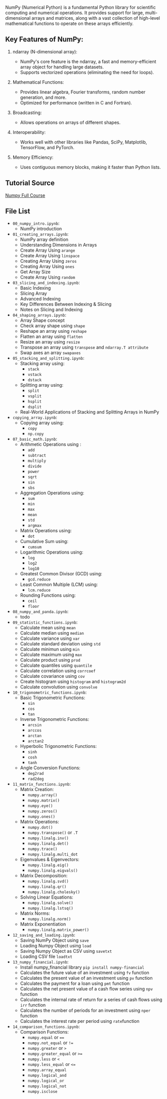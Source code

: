 NumPy (Numerical Python) is a fundamental Python library for scientific computing and numerical operations. It provides support for large, multi-dimensional arrays and matrices, along with a vast collection of high-level mathematical functions to operate on these arrays efficiently.

## Key Features of NumPy:

1. ndarray (N-dimensional array):
    - NumPy's core feature is the ndarray, a fast and memory-efficient array object for handling large datasets.
    - Supports vectorized operations (eliminating the need for loops).

2. Mathematical Functions:
    - Provides linear algebra, Fourier transforms, random number generation, and more.
    - Optimized for performance (written in C and Fortran).

3. Broadcasting:
    - Allows operations on arrays of different shapes.

4. Interoperability:
    - Works well with other libraries like Pandas, SciPy, Matplotlib, TensorFlow, and PyTorch.

5. Memory Efficiency:
    - Uses contiguous memory blocks, making it faster than Python lists.
  
## Tutorial Source

[Numpy Full Course](https://www.youtube.com/watch?v=8Y0qQEh7dJg)

## File List
- `00_numpy_intro.ipynb`:
    - NumPy introduction
- `01_creating_arrays.ipynb`:
    - NumPy array definition
    - Understanding Dimensions in Arrays
    - Create Array Using `arange`
    - Create Array Using `linspace`
    - Creating Array Using `zeros`
    - Creating Array Using `ones`
    - Get Array Size
    - Create Array Using `random`
- `03_slicing_and_indexing.ipynb`:
    - Basic Indexing
    - Slicing Array
    - Advanced Indexing
    - Key Differences Between Indexing & Slicing
    - Notes on Slicing and Indexing
- `04_shaping_arrays.ipynb`:
    - Array Shape concept
    - Check array shape using `shape`
    - Reshape an array using `reshape`
    - Flatten an array using `flatten`
    - Resize an array using `resize`
    - Transpose an array using `transpose` and `ndarray.T attribute`
    - Swap axes an array `swapaxes`
- `05_stacking_and_splitting.ipynb`:
    - Stacking array using:
        - `stack`
        - `vstack`
        - `dstack`
    - Splitting array using:
        - `split`
        - `vsplit`
        - `hsplit`
        - `dsplit`
    - Real-World Applications of Stacking and Splitting Arrays in NumPy
- `copying_array.ipynb`:
    - Copying array using:
        - `copy`
        - `np.copy`
- `07_basic_math.ipynb`:
    - Arithmetic Operations using :
        - `add`
        - `subtract`
        - `multiply`
        - `divide`
        - `power`
        - `sqrt`
        - `sin`
        - `sbs`
    - Aggregation Operations using:
        - `sum`
        - `min`
        - `max`
        - `mean`
        - `std`
        - `argmax`
    - Matrix Operations using:
        - `dot`
    - Cumulative Sum using:
        - `cumsum`
    - Logarithmic Operations using:
        -  `log`
        -  `log2`
        -  `log10`
    - Greatest Common Divisor (GCD) using:
        - `gcd.reduce`
    - Least Common Multiple (LCM) using:
        - `lcm.reduce`
    - Rounding Functions using:
        - `ceil`
        - `floor`
- `08_numpy_and_panda.ipynb`:
    - todo
- `09_statistic_functions.ipynb`:
    - Calculate mean using `mean`
    - Calculate median using `median`
    - Calculate variance using `var`
    - Calculate standard deviation using `std`
    - Calculate minimun using `min`
    - Calculate maximum using `max`
    - Calculate product using `prod`
    - Calculate quantiles using `quantile`
    - Calculate correlation using `corrcoef`
    - Calculate covariance using `cov`
    - Create histogram using `histogram` and `histogram2d`
    - Calculate convolution using `convolve`
- `10_trigonometric_functions.ipynb`:
    - Basic Trigonometric Functions:
        - `sin`
        - `cos`
        - `tan`
    - Inverse Trigonometric Functions:
        - `arcsin`
        - `arccos`
        - `arctan`
        - `arctan2`
    - Hyperbolic Trigonometric Functions:
        - `sinh`
        - `cosh`
        - `tanh`
    - Angle Conversion Functions:
        - `deg2rad`
        - `rad2deg`
- `11_matrix_functions.ipynb`:
    - Matrix Creation:
        - `numpy.array()`
        - `numpy.matrix()`
        - `numpy.eye()`
        - `numpy.zeros()`
        - `numpy.ones()`
    - Matrix Operations:
        - `numpy.dot()`
        - `numpy.transpose()` or `.T`
        - `numpy.linalg.inv()`
        - `numpy.linalg.det()`
        - `numpy.trace()`
        - `numpy.linalg.multi_dot`
    - Eigenvalues & Eigenvectors:
        - `numpy.linalg.eig()`
        - `numpy.linalg.eigvals()`
    - Matrix Decomposition:
        - `numpy.linalg.svd()`
        - `numpy.linalg.qr()`
        - `numpy.linalg.cholesky()`
    - Solving Linear Equations:
        - `numpy.linalg.solve()`
        - `numpy.linalg.lstsq()`
    - Matrix Norms:
        - `numpy.linalg.norm()`
    - Matrix Exponentiation
        - `numpy.linalg.matrix_power()`   
- `12_saving_and_loading.ipynb`:
    - Saving NumPy Object using `save`
    - Loading Numpy Object using `load`
    - Saving Numpy Object as CSV using `savetxt`
    - Loading CSV file `loadtxt`
- `13_numpy_financial.ipynb`:
    - Install numpy_financial library `pip install numpy-financial` 
    - Calculates the future value of an investment using `fv` function
    - Calculates the present value of an investment using `pv` function
    - Calculates the payment for a loan using `pmt` function
    - Calculates the net present value of a cash flow series using `npv` function
    - Calculates the internal rate of return for a series of cash flows using `irr` function
    - Calculates the number of periods for an investment using `nper` function
    - Calculates the interest rate per period using `rate`function
- `14_comparison_functions.ipynb`:
    - Comparison Functions:
        - `numpy.equal` or `==`
        - `numpy.not_equal` or `!=`
        - `numpy.greater` or `>`
        - `numpy.greater_equal` or `>=`
        - `numpy.less` or `<`
        - `numpy.less_equal` or `<=`
        - `numpy.array_equal`
        - `numpy.logical_and`
        - `numpy.logical_or`
        - `numpy.logical_not`
        - `numpy.isclose`
